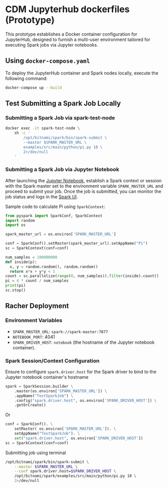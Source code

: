 # CDM Jupyterhub dockerfiles (Prototype)

This prototype establishes a Docker container configuration for JupyterHub, designed to furnish a multi-user 
environment tailored for executing Spark jobs via Jupyter notebooks.

## Using `docker-compose.yaml`

To deploy the JupyterHub container and Spark nodes locally, execute the following command:

```bash
docker-compose up --build
```

## Test Submitting a Spark Job Locally

### Submitting a Spark Job via spark-test-node
```bash
docker exec -it spark-test-node \
    sh -c '
	    /opt/bitnami/spark/bin/spark-submit \
	    --master $SPARK_MASTER_URL \
	    examples/src/main/python/pi.py 10 \
	    2>/dev/null
    '
```

### Submitting a Spark Job via Jupyter Notebook
After launching the [Jupyter Notebook](http://localhost:4041/), establish a Spark context or session with the Spark 
master set to the environment variable `SPARK_MASTER_URL` and proceed to submit your job. Once the job is submitted, 
you can monitor the job status and logs in the [Spark UI](http://localhost:8080/).

Sample code to calculate Pi using `SparkContext`:
```python
from pyspark import SparkConf, SparkContext
import random
import os

spark_master_url = os.environ['SPARK_MASTER_URL']

conf = SparkConf().setMaster(spark_master_url).setAppName("Pi")
sc = SparkContext(conf=conf)

num_samples = 100000000
def inside(p):     
  x, y = random.random(), random.random()
  return x*x + y*y < 1
count = sc.parallelize(range(0, num_samples)).filter(inside).count()
pi = 4 * count / num_samples
print(pi)
sc.stop()
```

## Racher Deployment

### Environment Variables
- `SPARK_MASTER_URL`: `spark://spark-master:7077`
- `NOTEBOOK_PORT`: 4041
- `SPARK_DRIVER_HOST`: `notebook` (the hostname of the Jupyter notebook container).

### Spark Session/Context Configuration

Ensure to configure `spark.driver.host` for the Spark driver to bind to the Jupyter notebook container's hostname

```python
spark = SparkSession.builder \
    .master(os.environ['SPARK_MASTER_URL']) \
    .appName("TestSparkJob") \
    .config("spark.driver.host", os.environ['SPARK_DRIVER_HOST']) \
    .getOrCreate()
```
Or
```python
conf = SparkConf(). \
    setMaster( os.environ['SPARK_MASTER_URL']). \
    setAppName("TestSparkJob"). \
    set("spark.driver.host", os.environ['SPARK_DRIVER_HOST'])
sc = SparkContext(conf=conf)
```

Submitting job using terminal
```bash
/opt/bitnami/spark/bin/spark-submit \
    --master $SPARK_MASTER_URL \
    --conf spark.driver.host=$SPARK_DRIVER_HOST \
    /opt/bitnami/spark/examples/src/main/python/pi.py 10 \
    2>/dev/null
```







